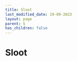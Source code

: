 ```yaml
---
title: Sloot
last_modified_date: 19-09-2023
layout: page
parent: S
has_children: false
---
```


Sloot
=====

